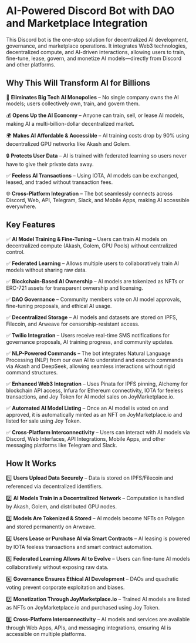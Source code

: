 # AI-Powered Discord Bot with DAO and Marketplace Integration

This Discord bot is the one-stop solution for decentralized AI development, governance, and marketplace operations. It integrates Web3 technologies, decentralized compute, and AI-driven interactions, allowing users to train, fine-tune, lease, govern, and monetize AI models—directly from Discord and other platforms.

## Why This Will Transform AI for Billions

🚀 **Eliminates Big Tech AI Monopolies** – No single company owns the AI models; users collectively own, train, and govern them.

💰 **Opens Up the AI Economy** – Anyone can train, sell, or lease AI models, making AI a multi-billion-dollar decentralized market.

🌍 **Makes AI Affordable & Accessible** – AI training costs drop by 90% using decentralized GPU networks like Akash and Golem.

🔒 **Protects User Data** – AI is trained with federated learning so users never have to give their private data away.

✅ **Feeless AI Transactions** – Using IOTA, AI models can be exchanged, leased, and traded without transaction fees.

🌐 **Cross-Platform Integration** – The bot seamlessly connects across Discord, Web, API, Telegram, Slack, and Mobile Apps, making AI accessible everywhere.

## Key Features

✅ **AI Model Training & Fine-Tuning** – Users can train AI models on decentralized compute (Akash, Golem, GPU Pools) without centralized control.

✅ **Federated Learning** – Allows multiple users to collaboratively train AI models without sharing raw data.

✅ **Blockchain-Based AI Ownership** – AI models are tokenized as NFTs or ERC-721 assets for transparent ownership and licensing.

✅ **DAO Governance** – Community members vote on AI model approvals, fine-tuning proposals, and ethical AI usage.

✅ **Decentralized Storage** – AI models and datasets are stored on IPFS, Filecoin, and Arweave for censorship-resistant access.

✅ **Twilio Integration** – Users receive real-time SMS notifications for governance proposals, AI training progress, and community updates.

✅ **NLP-Powered Commands** – The bot integrates Natural Language Processing (NLP) from our own AI to understand and execute commands via Akash and DeepSeek, allowing seamless interactions without rigid command structures.

✅ **Enhanced Web3 Integration** – Uses Pinata for IPFS pinning, Alchemy for blockchain API access, Infura for Ethereum connectivity, IOTA for feeless transactions, and Joy Token for AI model sales on JoyMarketplace.io.

✅ **Automated AI Model Listing** – Once an AI model is voted on and approved, it is automatically minted as an NFT on JoyMarketplace.io and listed for sale using Joy Token.

✅ **Cross-Platform Interconnectivity** – Users can interact with AI models via Discord, Web Interfaces, API Integrations, Mobile Apps, and other messaging platforms like Telegram and Slack.

## How It Works

1️⃣ **Users Upload Data Securely** – Data is stored on IPFS/Filecoin and referenced via decentralized identifiers.

2️⃣ **AI Models Train in a Decentralized Network** – Computation is handled by Akash, Golem, and distributed GPU nodes.

3️⃣ **Models Are Tokenized & Stored** – AI models become NFTs on Polygon and stored permanently on Arweave.

4️⃣ **Users Lease or Purchase AI via Smart Contracts** – AI leasing is powered by IOTA feeless transactions and smart contract automation.

5️⃣ **Federated Learning Allows AI to Evolve** – Users can fine-tune AI models collaboratively without exposing raw data.

6️⃣ **Governance Ensures Ethical AI Development** – DAOs and quadratic voting prevent corporate exploitation and biases.

7️⃣ **Monetization Through JoyMarketplace.io** – Trained AI models are listed as NFTs on JoyMarketplace.io and purchased using Joy Token.

8️⃣ **Cross-Platform Interconnectivity** – AI models and services are available through Web Apps, APIs, and messaging integrations, ensuring AI is accessible on multiple platforms.